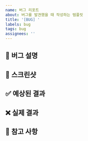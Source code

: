 ```yaml
---
name: 버그 리포트
about: 버그를 발견했을 때 작성하는 템플릿
title: '[BUG] '
labels: bug
tags: bug
assignees: ''
---
```


## 🐛 버그 설명
<!-- 발견한 버그에 대한 설명을 작성해주세요 -->

## 📸 스크린샷
<!-- 버그와 관련된 스크린샷이 있다면 첨부해주세요 -->

## ✅ 예상된 결과
<!-- 정상적으로 동작했을 때의 결과를 작성해주세요 -->

## ❌ 실제 결과
<!-- 실제로 발생한 결과를 작성해주세요 -->

## 📌 참고 사항
<!-- 버그와 관련된 추가 정보가 있다면 작성해주세요 --> 